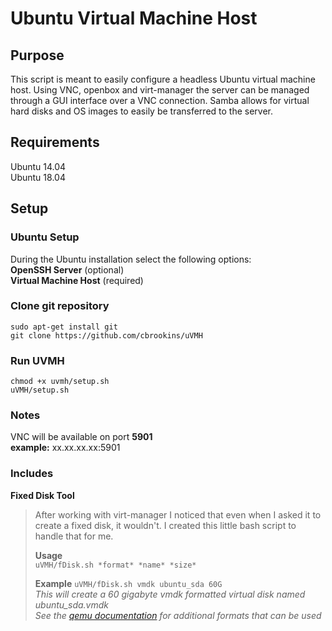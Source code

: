 Ubuntu Virtual Machine Host
===========================

## Purpose
This script is meant to easily configure a headless Ubuntu virtual machine host.  Using VNC, openbox and virt-manager the server can be managed through a GUI interface over a VNC connection.  Samba allows for virtual hard disks and OS images to easily be transferred to the server.  

## Requirements
Ubuntu 14.04  
Ubuntu 18.04  

## Setup

### Ubuntu Setup
During the Ubuntu installation select the following options:  
**OpenSSH Server** (optional)  
**Virtual Machine Host** (required)

### Clone git repository
`sudo apt-get install git`  
`git clone https://github.com/cbrookins/uVMH`  

### Run UVMH
`chmod +x uvmh/setup.sh`  
`uVMH/setup.sh`

### Notes  
VNC will be available on port **5901**  
**example:** xx.xx.xx.xx:5901  

### Includes
**Fixed Disk Tool**
> After working with virt-manager I noticed that even when I asked it to create a fixed disk, it wouldn't.  I created this little bash script to handle that for me.  
>
> **Usage**  
> `uVMH/fDisk.sh *format* *name* *size*`
> 
> **Example**
> `uVMH/fDisk.sh vmdk ubuntu_sda 60G`  
> *This will create a 60 gigabyte vmdk formatted virtual disk named ubuntu_sda.vmdk*  
> *See the [qemu documentation](http://qemu.weilnetz.de/qemu-doc.html#disk_005fimages_005fformats) for additional formats that can be used*
